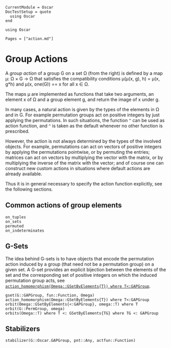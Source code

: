 ```@meta
CurrentModule = Oscar
DocTestSetup = quote
  using Oscar
end
```

```@setup oscar
using Oscar
```

```@contents
Pages = ["action.md"]
```

# Group Actions

A *group action* of a group G on a set Ω (from the right) is defined by
a map μ: Ω × G → Ω that satisfies the compatibility conditions
μ(μ(x, g), h) = μ(x, g*h) and μ(x, one(G)) == x for all x ∈ Ω.

The maps μ are implemented as functions that take two arguments, an element
x of Ω and a group element g, and return the image of x under g.

In many cases, a natural action is given by the types of the elements in Ω
and in G.
For example permutation groups act on positive integers by just applying
the permutations.
In such situations, the function `^` can be used as action function,
and `^` is taken as the default whenever no other function is prescribed.

However, the action is not always determined by the types of the involved
objects.
For example, permutations can act on vectors of positive integers by
applying the permutations pointwise, or by permuting the entries;
matrices can act on vectors by multiplying the vector with the matrix,
or by multiplying the inverse of the matrix with the vector;
and of course one can construct new custom actions in situations where
default actions are already available.

Thus it is in general necessary to specify the action function explicitly,
see the following sections.


## Common actions of group elements

```@docs
on_tuples
on_sets
permuted
on_indeterminates
```


## G-Sets

The idea behind G-sets is to have objects that encode the permutation action
induced by a group (that need not be a permutation group) on a given set.
A G-set provides an explicit bijection between the elements of the set and
the corresponding set of positive integers on which the induced permutation
group acts,
see [`action_homomorphism(Omega::GSetByElements{T}) where T<:GAPGroup`](@ref).

```@docs
gset(G::GAPGroup, fun::Function, Omega)
action_homomorphism(Omega::GSetByElements{T}) where T<:GAPGroup
orbit(Omega::GSetByElements{<:GAPGroup}, omega::T) where T
orbit(G::PermGroup, omega)
orbits(Omega::T) where T <: GSetByElements{TG} where TG <: GAPGroup
```


## Stabilizers

```@docs
stabilizer(G::Oscar.GAPGroup, pnt::Any, actfun::Function)
```
